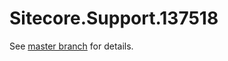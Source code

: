 # Sitecore.Support.137518

See [master branch](https://github.com/sitecoresupport/Sitecore.Support.137518) for details.